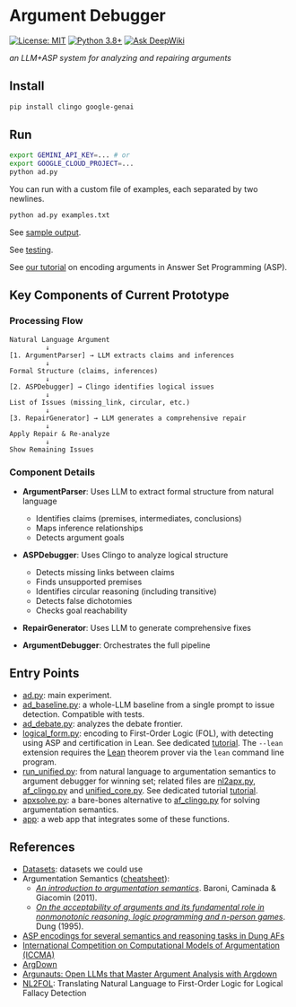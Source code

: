 # Argument Debugger

[![License: MIT](https://img.shields.io/badge/License-MIT-yellow.svg)](https://opensource.org/licenses/MIT)
[![Python 3.8+](https://img.shields.io/badge/python-3.8+-blue.svg)](https://www.python.org/downloads/)
[![Ask DeepWiki](https://deepwiki.com/badge.svg)](https://deepwiki.com/namin/argument-debugger)

_an LLM+ASP system for analyzing and repairing arguments_

## Install

```bash
pip install clingo google-genai
```

## Run

```bash
export GEMINI_API_KEY=... # or
export GOOGLE_CLOUD_PROJECT=...
python ad.py
```

You can run with a custom file of examples, each separated by two newlines.
```bash
python ad.py examples.txt
```

See [sample output](output.md).

See [testing](TESTING.md).

See [our tutorial](TUTORIAL.md) on encoding arguments in Answer Set Programming (ASP).

## Key Components of Current Prototype

### Processing Flow

```
Natural Language Argument
         ↓
[1. ArgumentParser] → LLM extracts claims and inferences
         ↓
Formal Structure (claims, inferences)
         ↓
[2. ASPDebugger] → Clingo identifies logical issues
         ↓
List of Issues (missing_link, circular, etc.)
         ↓
[3. RepairGenerator] → LLM generates a comprehensive repair
         ↓
Apply Repair & Re-analyze
         ↓
Show Remaining Issues
```

### Component Details

- **ArgumentParser**: Uses LLM to extract formal structure from natural language
  - Identifies claims (premises, intermediates, conclusions)
  - Maps inference relationships
  - Detects argument goals

- **ASPDebugger**: Uses Clingo to analyze logical structure
  - Detects missing links between claims
  - Finds unsupported premises
  - Identifies circular reasoning (including transitive)
  - Detects false dichotomies
  - Checks goal reachability

- **RepairGenerator**: Uses LLM to generate comprehensive fixes

- **ArgumentDebugger**: Orchestrates the full pipeline

## Entry Points

- [ad.py](ad.py): main experiment.
- [ad_baseline.py](ad_baseline.py): a whole-LLM baseline from a single prompt to issue detection. Compatible with tests.
- [ad_debate.py](ad_debate.py): analyzes the debate frontier.
- [logical_form.py](logical_form.py): encoding to First-Order Logic (FOL), with detecting using ASP and certification in Lean. See dedicated [tutorial](TUTORIAL_FOL.md). The `--lean` extension requires the [Lean](https://leanprover-community.github.io/) theorem prover via the `lean` command line program.
- [run_unified.py](run_unified.py): from natural language to argumentation semantics to argument debugger for winning set; related files are [nl2apx.py](nl2apx.py), [af_clingo.py](af_clingo.py) and [unified_core.py](unified_core.py). See dedicated tutorial [tutorial](TUTORIAL_AS.md).
- [apxsolve.py](apxsolve.py): a bare-bones alternative to [af_clingo.py](af_clingo.py) for solving argumentation semantics.
- [app](APP.md): a web app that integrates some of these functions.

## References

- [Datasets](DATASETS.md): datasets we could use
- Argumentation Semantics ([cheatsheet](ARGUMENTATION_SEMANTICS.md)):
  - [_An introduction to argumentation semantics_](https://doi.org/10.1017/S0269888911000166). Baroni, Caminada & Giacomin (2011).
  - [_On the acceptability of arguments and its fundamental role in nonmonotonic reasoning, logic programming and n-person games_](https://www.sciencedirect.com/science/article/pii/000437029400041X). Dung (1995).
- [ASP encodings for several semantics and reasoning tasks in Dung AFs](https://www.dbai.tuwien.ac.at/research/argumentation/aspartix/dung.html)
- [International Competition on Computational Models of Argumentation (ICCMA)](https://www.argumentationcompetition.org/)
- [ArgDown](https://argdown.org/)
- [Argunauts: Open LLMs that Master Argument Analysis with Argdown](https://huggingface.co/blog/ggbetz/argunauts-intro)
- [NL2FOL](https://github.com/lovishchopra/NL2FOL): Translating Natural Language to First-Order Logic for Logical Fallacy Detection
